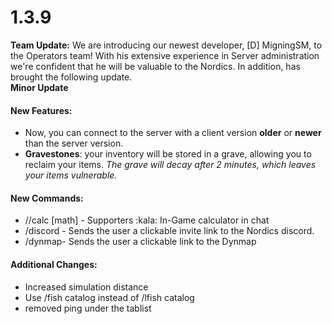 # 1.3.9

**Team Update:** We are introducing our newest developer, \[D] MigningSM, to the Operators team! With his extensive experience in Server administration we're confident that he will be valuable to the Nordics. In addition, has brought the following update.\
**Minor Update**

#### New Features:

* Now, you can connect to the server with a client version **older** or **newer** than the server version.
* **Gravestones**: your inventory will be stored in a grave, allowing you to reclaim your items. _The grave will decay after 2 minutes, which leaves your items vulnerable._

#### New Commands:

* //calc \[math] - Supporters :kala: In-Game calculator in chat
* /discord - Sends the user a clickable invite link to the Nordics discord.
* /dynmap- Sends the user a clickable link to the Dynmap

#### Additional Changes:

* Increased simulation distance
* Use /fish catalog instead of /lfish catalog
* removed ping under the tablist
